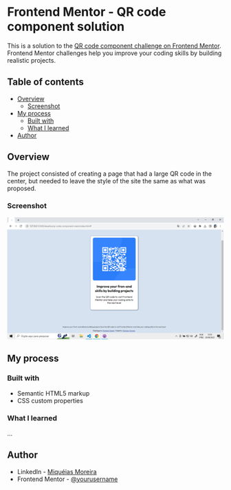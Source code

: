 # Frontend Mentor - QR code component solution

This is a solution to the [QR code component challenge on Frontend Mentor](https://www.frontendmentor.io/challenges/qr-code-component-iux_sIO_H). Frontend Mentor challenges help you improve your coding skills by building realistic projects. 

## Table of contents

- [Overview](#overview)
  - [Screenshot](#screenshot)
- [My process](#my-process)
  - [Built with](#built-with)
  - [What I learned](#what-i-learned)
- [Author](#author)

## Overview

The project consisted of creating a page that had a large QR code in the center, but needed to leave the style of the site the same as what was proposed.

### Screenshot

![](images/screenshot.png)

## My process

### Built with

- Semantic HTML5 markup
- CSS custom properties

### What I learned

...

## Author

- LinkedIn - [Miquéias Moreira](https://www.linkedin.com/in/miqueias-moreira/)
- Frontend Mentor - [@yourusername](https://www.frontendmentor.io/profile/miqueiasmoreira)